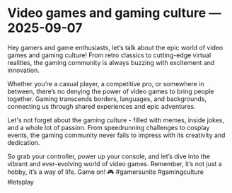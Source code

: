 # Video games and gaming culture — 2025-09-07

Hey gamers and game enthusiasts, let’s talk about the epic world of video games and gaming culture! From retro classics to cutting-edge virtual realities, the gaming community is always buzzing with excitement and innovation. 

Whether you’re a casual player, a competitive pro, or somewhere in between, there’s no denying the power of video games to bring people together. Gaming transcends borders, languages, and backgrounds, connecting us through shared experiences and epic adventures.

Let's not forget about the gaming culture - filled with memes, inside jokes, and a whole lot of passion. From speedrunning challenges to cosplay events, the gaming community never fails to impress with its creativity and dedication.

So grab your controller, power up your console, and let’s dive into the vibrant and ever-evolving world of video games. Remember, it’s not just a hobby, it’s a way of life. Game on! 🎮 #gamersunite #gamingculture #letsplay
